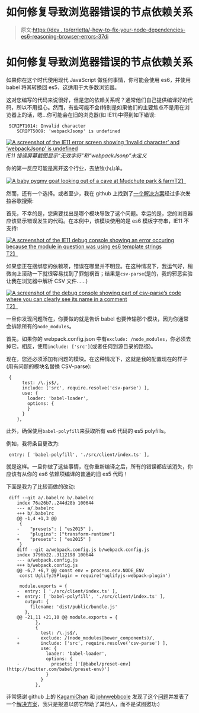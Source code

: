 # 如何修复导致浏览器错误的节点依赖关系

> 原文:[https://dev . to/errietta/-how-to-fix-your-node-dependencies-es6-reasoning-browser-errors-37di](https://dev.to/errietta/-how-to-fix-your-node-dependencies-es6-causing-browser-errors-37di)

# [](#how-to-fix-your-node-dependencies-es6-causing-browser-errors)如何修复导致浏览器错误的节点依赖关系

如果你在这个时代使用现代 JavaScript 做任何事情，你可能会使用 es6，并使用 babel 将其转换回 es5，这适用于大多数浏览器。

这对您编写的代码来说很好，但是您的依赖关系呢？通常他们自己提供编译好的代码，所以不用担心。然而，有些可能不会(特别是如果他们的主要焦点不是用在浏览器上的话，嗯…你可能会在旧的浏览器(如 IE11)中得到如下错误:

```
 SCRIPT1014: Invalid character
    SCRIPT5009: 'webpackJsonp' is undefined 
```

[![A screenshot of the IE11 error screen showing ‘Invalid character’ and ‘webpackJsonp’ is undefined](../Images/778b2152d24f35ac5a8a5b8e79e1c8f5.png)](https://res.cloudinary.com/practicaldev/image/fetch/s--kkUYkqun--/c_limit%2Cf_auto%2Cfl_progressive%2Cq_auto%2Cw_880/https://www.errietta.me/annoyance.png)*IE11 错误屏幕截图显示“无效字符”和“webpackJsonp”未定义*

你的第一反应可能是离开这个行业，去放牧小山羊。

[![A baby pygmy goat looking out of a cave at Mudchute park & farm](../Images/2478e68042bdb7dc6dae525e43930b82.png)T2】](https://res.cloudinary.com/practicaldev/image/fetch/s--mO3p38XP--/c_limit%2Cf_auto%2Cfl_progressive%2Cq_auto%2Cw_880/https://www.errietta.me/goat.png)

然而，还有一个选择。或者至少，我在 github 上找到了[一个解决方案](https://github.com/vuejs-templates/webpack/issues/826#issuecomment-318769204)经过多次~~发拉~~谷歌搜索:

首先，不幸的是，您需要找出是哪个模块导致了这个问题。幸运的是，您的浏览器应该显示错误发生的代码。在本例中，该模块使用的是 es6 模板字符串，IE11 不支持:

[![A screenshot of the IE11 debug console showing an error occuring because the module in question was using es6 template strings](../Images/e70015d1def41f72c4e0911f669ee7d2.png)T2】](https://res.cloudinary.com/practicaldev/image/fetch/s--Mqeskcy---/c_limit%2Cf_auto%2Cfl_progressive%2Cq_auto%2Cw_880/https://www.errietta.me/annoyance2.png)

如果您正在捆绑您的依赖项，错误在哪里并不明显。在这种情况下，我运气好，稍微向上滚动一下就很容易找到了罪魁祸首；结果是`csv-parse`(是的，我的邪恶实验让我在浏览器中解析 CSV 文件……)

[![A screenshot of the debug console showing part of csv-parse’s code where you can clearly see its name in a comment](../Images/94fbdb805e2be29f89a7a30683635ebe.png)T2】](https://res.cloudinary.com/practicaldev/image/fetch/s--JtOoRJw7--/c_limit%2Cf_auto%2Cfl_progressive%2Cq_auto%2Cw_880/https://www.errietta.me/annoyance3.png)

一旦你发现问题所在，你要做的就是告诉 babel 也要传输那个模块，因为你通常会排除所有的`node_modules`。

首先，如果你的 webpack.config.json 中有`exclude: /node_modules`，你必须去掉它。相反，使用`include: ['src']`(或者任何到源目录的路径)。

现在，您还必须添加有问题的模块。在这种情况下，这就是我的配置现在的样子(用有问题的模块名替换 CSV-parse):

```
 {
      test: /\.js$/,
      include: ['src', require.resolve('csv-parse') ],
      use: {
        loader: 'babel-loader',
        options: {
        }
      }
    }, 
```

此外，确保使用`babel-polyfill`来获取所有 es6 代码的 es5 polyfills。

例如，我将条目更改为:

```
 entry: [ 'babel-polyfill', './src/client/index.ts' ], 
```

就是这样。一旦你做了这些事情，在你重新编译之后，所有的错误都应该消失，你应该有从你的 es6 依赖项编译的普通的旧 es5 代码！

下面是我为了比较而做的改动:

```
 diff --git a/.babelrc b/.babelrc
    index 76a26b7..244d28b 100644
    --- a/.babelrc
    +++ b/.babelrc
    @@ -1,4 +1,3 @@
     {
    -    "presets": [ "es2015" ],
    -    "plugins": ["transform-runtime"]
    +    "presets": [ "es2015" ]
     }
    diff --git a/webpack.config.js b/webpack.config.js
    index 3796b22..3112198 100644
    --- a/webpack.config.js
    +++ b/webpack.config.js
    @@ -6,7 +6,7 @@ const env = process.env.NODE_ENV
     const UglifyJSPlugin = require('uglifyjs-webpack-plugin')

     module.exports = {
    -  entry: [ './src/client/index.ts' ],
    +  entry: [ 'babel-polyfill', './src/client/index.ts' ],
       output: {
         filename: 'dist/public/bundle.js'
       },
    @@ -21,11 +21,10 @@ module.exports = {
           },
           {
             test: /\.js$/,
    -        exclude: /(node_modules|bower_components)/,
    +        include: ['src', require.resolve('csv-parse') ],
             use: {
               loader: 'babel-loader',
               options: {
    -            presets: ['[@babel/preset-env](http://twitter.com/babel/preset-env)']
               }
             }
           }, 
```

非常感谢 github 上的 [KagamiChan](https://github.com/KagamiChan) 和 [johnwebbcole](https://github.com/johnwebbcole) 发现了这个[问题](https://github.com/vuejs-templates/webpack/issues/826)并发表了一个[解决方案](https://github.com/johnwebbcole/vue-webpack-bable-issue/commits/master)，我只是报道以防它帮助了其他人，而不是试图邀功:)